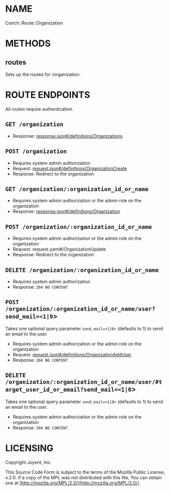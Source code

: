 # NAME

Conch::Route::Organization

# METHODS

## routes

Sets up the routes for /organization.

# ROUTE ENDPOINTS

All routes require authentication.

## `GET /organization`

- Response: [response.json#/definitions/Organizations](../json-schema/response.json#/definitions/Organizations)

## `POST /organization`

- Requires system admin authorization
- Request: [request.json#/definitions/OrganizationCreate](../json-schema/request.json#/definitions/OrganizationCreate)
- Response: Redirect to the organization

## `GET /organization/:organization_id_or_name`

- Requires system admin authorization or the admin role on the organization
- Response: [response.json#/definitions/Organization](../json-schema/response.json#/definitions/Organization)

## `POST /organization/:organization_id_or_name`

- Requires system admin authorization or the admin role on the organization
- Request: request.yaml#/OrganizationUpdate
- Response: Redirect to the organization

## `DELETE /organization/:organization_id_or_name`

- Requires system admin authorization
- Response: `204 NO CONTENT`

## `POST /organization/:organization_id_or_name/user?send_mail=<1|0`>

Takes one optional query parameter `send_mail=<1|0>` (defaults to 1) to send
an email to the user.

- Requires system admin authorization or the admin role on the organization
- Request: [request.json#/definitions/OrganizationAddUser](../json-schema/request.json#/definitions/OrganizationAddUser)
- Response: `204 NO CONTENT`

## `DELETE /organization/:organization_id_or_name/user/#target_user_id_or_email?send_mail=<1|0`>

Takes one optional query parameter `send_mail=<1|0>` (defaults to 1) to send
an email to the user.

- Requires system admin authorization or the admin role on the organization
- Response: `204 NO CONTENT`

# LICENSING

Copyright Joyent, Inc.

This Source Code Form is subject to the terms of the Mozilla Public License,
v.2.0. If a copy of the MPL was not distributed with this file, You can obtain
one at [http://mozilla.org/MPL/2.0/](http://mozilla.org/MPL/2.0/).
